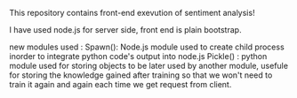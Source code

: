 This repository contains front-end exevution of sentiment analysis!

I have used node.js for server side, front end is plain bootstrap.

new modules used : 
Spawn(): Node.js module used to create child process inorder to integrate python code's output into node.js 
Pickle() : python module used for storing objects to be later used by another module, usefule for storing the knowledge gained after training so that we won't need to train it again and again each time we get request from client.
